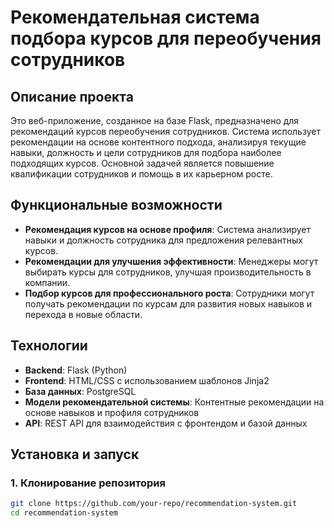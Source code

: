 # Рекомендательная система подбора курсов для переобучения сотрудников

## Описание проекта

Это веб-приложение, созданное на базе Flask, предназначено для рекомендаций курсов переобучения сотрудников. Система использует рекомендации на основе контентного подхода, анализируя текущие навыки, должность и цели сотрудников для подбора наиболее подходящих курсов. Основной задачей является повышение квалификации сотрудников и помощь в их карьерном росте.

## Функциональные возможности

- **Рекомендация курсов на основе профиля**: Система анализирует навыки и должность сотрудника для предложения релевантных курсов.
- **Рекомендации для улучшения эффективности**: Менеджеры могут выбирать курсы для сотрудников, улучшая производительность в компании.
- **Подбор курсов для профессионального роста**: Сотрудники могут получать рекомендации по курсам для развития новых навыков и перехода в новые области.

## Технологии

- **Backend**: Flask (Python)
- **Frontend**: HTML/CSS с использованием шаблонов Jinja2
- **База данных**: PostgreSQL
- **Модели рекомендательной системы**: Контентные рекомендации на основе навыков и профиля сотрудников
- **API**: REST API для взаимодействия с фронтендом и базой данных

## Установка и запуск

### 1. Клонирование репозитория

```bash
git clone https://github.com/your-repo/recommendation-system.git
cd recommendation-system
